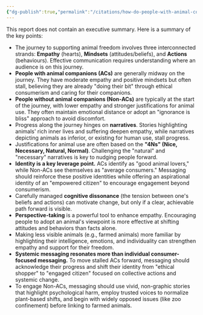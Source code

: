 ```yaml
---
{"dg-publish":true,"permalink":"/citations/how-do-people-with-animal-companions-and-without-respond-to-movement-communications-animal-think-tank/","created":"2025-10-23T17:42:46.151+01:00","updated":"2025-10-23T17:42:46.156+01:00"}
---
```



This report does not contain an executive summary. Here is a summary of the key points:

*   The journey to supporting animal freedom involves three interconnected strands: **Empathy** (hearts), **Mindsets** (attitudes/beliefs), and **Actions** (behaviours). Effective communication requires understanding where an audience is on this journey.
*   **People with animal companions (ACs)** are generally midway on the journey. They have moderate empathy and positive mindsets but often stall, believing they are already "doing their bit" through ethical consumerism and caring for their companions.
*   **People without animal companions (Non-ACs)** are typically at the start of the journey, with lower empathy and stronger justifications for animal use. They often maintain emotional distance or adopt an "ignorance is bliss" approach to avoid discomfort.
*   Progress along the journey hinges on **narratives**. Stories highlighting animals' rich inner lives and suffering deepen empathy, while narratives depicting animals as inferior, or existing for human use, stall progress.
*   Justifications for animal use are often based on the **"4Ns" (Nice, Necessary, Natural, Normal)**. Challenging the "natural" and "necessary" narratives is key to nudging people forward.
*   **Identity is a key leverage point.** ACs identify as "good animal lovers," while Non-ACs see themselves as "average consumers." Messaging should reinforce these positive identities while offering an aspirational identity of an "empowered citizen" to encourage engagement beyond consumerism.
*   Carefully managed **cognitive dissonance** (the tension between one's beliefs and actions) can motivate change, but only if a clear, achievable path forward is visible.
*   **Perspective-taking** is a powerful tool to enhance empathy. Encouraging people to adopt an animal's viewpoint is more effective at shifting attitudes and behaviors than facts alone.
*   Making less visible animals (e.g., farmed animals) more familiar by highlighting their intelligence, emotions, and individuality can strengthen empathy and support for their freedom.
*   **Systemic messaging resonates more than individual consumer-focused messaging.** To move stalled ACs forward, messaging should acknowledge their progress and shift their identity from "ethical shopper" to "engaged citizen" focused on collective actions and systemic change.
*   To engage Non-ACs, messaging should use vivid, non-graphic stories that highlight psychological harm, employ trusted voices to normalize plant-based shifts, and begin with widely opposed issues (like zoo confinement) before linking to farmed animals.
